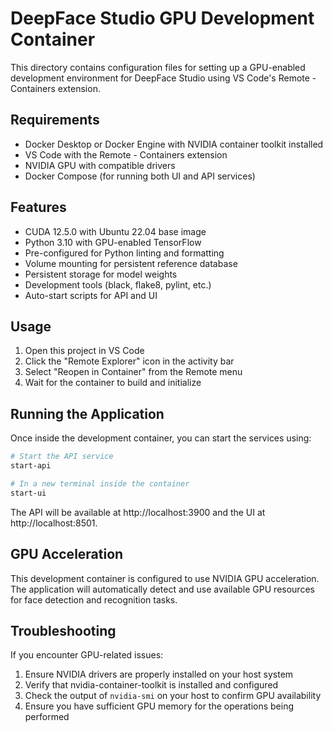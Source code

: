 # DeepFace Studio GPU Development Container

This directory contains configuration files for setting up a GPU-enabled development environment for DeepFace Studio using VS Code's Remote - Containers extension.

## Requirements

- Docker Desktop or Docker Engine with NVIDIA container toolkit installed
- VS Code with the Remote - Containers extension
- NVIDIA GPU with compatible drivers
- Docker Compose (for running both UI and API services)

## Features

- CUDA 12.5.0 with Ubuntu 22.04 base image
- Python 3.10 with GPU-enabled TensorFlow
- Pre-configured for Python linting and formatting
- Volume mounting for persistent reference database
- Persistent storage for model weights
- Development tools (black, flake8, pylint, etc.)
- Auto-start scripts for API and UI

## Usage

1. Open this project in VS Code
2. Click the "Remote Explorer" icon in the activity bar
3. Select "Reopen in Container" from the Remote menu
4. Wait for the container to build and initialize

## Running the Application

Once inside the development container, you can start the services using:

```bash
# Start the API service
start-api

# In a new terminal inside the container
start-ui
```

The API will be available at http://localhost:3900 and the UI at http://localhost:8501.

## GPU Acceleration

This development container is configured to use NVIDIA GPU acceleration. The application will automatically detect and use available GPU resources for face detection and recognition tasks.

## Troubleshooting

If you encounter GPU-related issues:

1. Ensure NVIDIA drivers are properly installed on your host system
2. Verify that nvidia-container-toolkit is installed and configured
3. Check the output of `nvidia-smi` on your host to confirm GPU availability
4. Ensure you have sufficient GPU memory for the operations being performed

